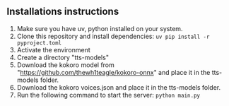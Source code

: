  ## Installations instructions

 1. Make sure you have uv, python installed on your system.
 2. Clone this repository and install dependencies: `uv pip install -r pyproject.toml`
 3. Activate the environment 
 4. Create a directory "tts-models"
 5. Download the kokoro model from "https://github.com/thewh1teagle/kokoro-onnx" and place it in the tts-models folder.
 6. Download the kokoro voices.json and place it in the tts-models folder.
 7. Run the following command to start the server: `python main.py`
